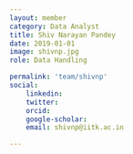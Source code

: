 ```yaml
---
layout: member
category: Data Analyst
title: Shiv Narayan Pandey
date: 2019-01-01
image: shivnp.jpg
role: Data Handling

permalink: 'team/shivnp'
social:
    linkedin: 
    twitter:
    orcid: 
    google-scholar: 
    email: shivnp@iitk.ac.in

---
```

